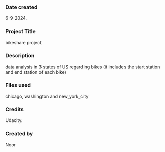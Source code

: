 

### Date created
6-9-2024.

### Project Title
bikeshare project

### Description
data analysis in 3 states of US regarding bikes (it includes the start station and end station of each bike)
### Files used
chicago, washington and new_york_city
### Credits
Udacity.
### Created by
Noor

